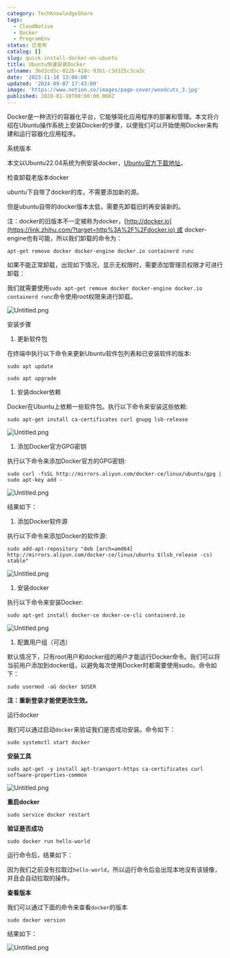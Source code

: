 ```yaml
---
category: TechKnowledgeShare
tags:
  - CloudNative
  - Docker
  - ProgramEnv
status: 已发布
catalog: []
slug: quick-install-docker-on-ubuntu
title: Ubuntu快速安装Docker
urlname: 3bd3cd5c-012b-418c-93b1-c3d325c3ca3c
date: '2023-11-18 13:06:00'
updated: '2024-09-07 17:43:00'
image: 'https://www.notion.so/images/page-cover/woodcuts_3.jpg'
published: 2020-01-18T08:00:00.000Z
---
```


Docker是一种流行的容器化平台，它能够简化应用程序的部署和管理。本文将介绍在Ubuntu操作系统上安装Docker的步骤，以便我们可以开始使用Docker来构建和运行容器化应用程序。


系统版本


本文以Ubuntu22.04系统为例安装docker，[Ubuntu官方下载地址](https://link.zhihu.com/?target=https%3A%2F%2Fubuntu.com%2Fdownload)。


检查卸载老版本docker


ubuntu下自带了docker的库，不需要添加新的源。


但是ubuntu自带的docker版本太低，需要先卸载旧的再安装新的。


注：docker的旧版本不一定被称为docker，[http://docker.io](https://link.zhihu.com/?target=http%3A%2F%2Fdocker.io) 或 docker-engine也有可能，所以我们卸载的命令为：


`apt-get remove docker docker-engine docker.io containerd runc`


如果不能正常卸载，出现如下情况，显示无权限时，需要添加管理员权限才可进行卸载：


我们就需要使用`sudo apt-get remove docker docker-engine docker.io containerd runc`命令使用root权限来进行卸载。


![Untitled.png](https://prod-files-secure.s3.us-west-2.amazonaws.com/5d24fe63-e567-4804-86f9-9fdc62e13082/39952d0f-7851-4550-b715-72a33876c773/Untitled.png?X-Amz-Algorithm=AWS4-HMAC-SHA256&X-Amz-Content-Sha256=UNSIGNED-PAYLOAD&X-Amz-Credential=ASIAZI2LB466TATMGJRU%2F20250211%2Fus-west-2%2Fs3%2Faws4_request&X-Amz-Date=20250211T213320Z&X-Amz-Expires=3600&X-Amz-Security-Token=IQoJb3JpZ2luX2VjEMT%2F%2F%2F%2F%2F%2F%2F%2F%2F%2FwEaCXVzLXdlc3QtMiJIMEYCIQDEY5YLusllx5tSYw1tzzoj%2Fz%2FK8PxTHF3ADFMXw32wTQIhALmV%2FD%2FlTNl0w1vdrA5oiIBRV7pFH%2FfvB0xzsQ4vv2BKKogECN3%2F%2F%2F%2F%2F%2F%2F%2F%2F%2FwEQABoMNjM3NDIzMTgzODA1IgyBFZtKY3oOR1XELEAq3AMbg0N206eOkCEwqHTMBFxPnEW7hGy7YLRsiAPM24WqEDH6ohnC%2BVPR%2FLE3zcrmc7%2FTDe76Qka5vZxpP0RVQFT1Ay4rqgGyMJ9FXq0MtcofaHMMUFRV6TXeXx8%2FfQWU6oZ57MxU8R4ele3mP7R%2B98ApTIU8PZ%2B%2FL8Hcwm7T5H79NCmklLC30g94dAHI1RgJ709d5Z83rQwbhHARRehTM%2FjdNuhJyg54LrOfFK22hz5Ai5zhw3plnYjy1wXqgdJBWxwkuPojzxZMFEqyjIMExeZJRxnWl4CplbhtB5q%2Bi4qqM3DvwlLbd10W6GCbisPAUJcGb1BKGDG47QfqhxhYj6E4S8R3FkA8vK9AVSArsEtOT20uJNmluEGqrH2oKh5cL9B4QTRdT9t19hhEzhPMiisKNSnpH0QQev6p8DtDADxG8qjI6A3rfGq%2Ba2YrWIuEf79SOCehGr%2BTXPHEE1O6CYEnC5K0KF5XbWbeJRXgC112jsjT9EalSyMNHCuDlZNQAtiliiHymg11TZq5hKWSqZI4%2BOrRbLVOb8Zn6wJbTPjQHpP%2BK7EZy4%2F5Rz12gfHqBcavhK29X2R%2FBsxW6GxWBVUBZNJntauFcCUb0RO96knwYn3UUEJlGRafkIp%2B3DCEx669BjqkAYzUFRgW9r8wAlAa6eD4lxEUhBuGTknopVnvQj3MU%2Bz5s7U2j1NAzxNvn2biXsKgR3mIIRooyaqvU0P1qTGT6whNtIM01ERkqR1ZbX7CHlwHlsTSI73YejGQfvH%2Fiw0qFA5FEu4C7tJSTE9MuJ49jSYIRd%2FLQUCCgD6sDnbKSxkhKqBexYtDSubca1opbUe4iMUPgc%2FXxUHm3OiHD3KMD1T4irg9&X-Amz-Signature=a7e345730cfa4fd20ba351957aed21feacb4f0a85dce16e64a79ad4ef6d6ae22&X-Amz-SignedHeaders=host&x-id=GetObject)


安装步骤

1. 更新软件包

在终端中执行以下命令来更新Ubuntu软件包列表和已安装软件的版本:


`sudo apt update`


`sudo apt upgrade`

1. 安装docker依赖

Docker在Ubuntu上依赖一些软件包。执行以下命令来安装这些依赖:


`sudo apt-get install ca-certificates curl gnupg lsb-release`


![Untitled.png](https://prod-files-secure.s3.us-west-2.amazonaws.com/5d24fe63-e567-4804-86f9-9fdc62e13082/b5a549a8-6621-4824-a151-93e8b0592f14/Untitled.png?X-Amz-Algorithm=AWS4-HMAC-SHA256&X-Amz-Content-Sha256=UNSIGNED-PAYLOAD&X-Amz-Credential=ASIAZI2LB466TATMGJRU%2F20250211%2Fus-west-2%2Fs3%2Faws4_request&X-Amz-Date=20250211T213320Z&X-Amz-Expires=3600&X-Amz-Security-Token=IQoJb3JpZ2luX2VjEMT%2F%2F%2F%2F%2F%2F%2F%2F%2F%2FwEaCXVzLXdlc3QtMiJIMEYCIQDEY5YLusllx5tSYw1tzzoj%2Fz%2FK8PxTHF3ADFMXw32wTQIhALmV%2FD%2FlTNl0w1vdrA5oiIBRV7pFH%2FfvB0xzsQ4vv2BKKogECN3%2F%2F%2F%2F%2F%2F%2F%2F%2F%2FwEQABoMNjM3NDIzMTgzODA1IgyBFZtKY3oOR1XELEAq3AMbg0N206eOkCEwqHTMBFxPnEW7hGy7YLRsiAPM24WqEDH6ohnC%2BVPR%2FLE3zcrmc7%2FTDe76Qka5vZxpP0RVQFT1Ay4rqgGyMJ9FXq0MtcofaHMMUFRV6TXeXx8%2FfQWU6oZ57MxU8R4ele3mP7R%2B98ApTIU8PZ%2B%2FL8Hcwm7T5H79NCmklLC30g94dAHI1RgJ709d5Z83rQwbhHARRehTM%2FjdNuhJyg54LrOfFK22hz5Ai5zhw3plnYjy1wXqgdJBWxwkuPojzxZMFEqyjIMExeZJRxnWl4CplbhtB5q%2Bi4qqM3DvwlLbd10W6GCbisPAUJcGb1BKGDG47QfqhxhYj6E4S8R3FkA8vK9AVSArsEtOT20uJNmluEGqrH2oKh5cL9B4QTRdT9t19hhEzhPMiisKNSnpH0QQev6p8DtDADxG8qjI6A3rfGq%2Ba2YrWIuEf79SOCehGr%2BTXPHEE1O6CYEnC5K0KF5XbWbeJRXgC112jsjT9EalSyMNHCuDlZNQAtiliiHymg11TZq5hKWSqZI4%2BOrRbLVOb8Zn6wJbTPjQHpP%2BK7EZy4%2F5Rz12gfHqBcavhK29X2R%2FBsxW6GxWBVUBZNJntauFcCUb0RO96knwYn3UUEJlGRafkIp%2B3DCEx669BjqkAYzUFRgW9r8wAlAa6eD4lxEUhBuGTknopVnvQj3MU%2Bz5s7U2j1NAzxNvn2biXsKgR3mIIRooyaqvU0P1qTGT6whNtIM01ERkqR1ZbX7CHlwHlsTSI73YejGQfvH%2Fiw0qFA5FEu4C7tJSTE9MuJ49jSYIRd%2FLQUCCgD6sDnbKSxkhKqBexYtDSubca1opbUe4iMUPgc%2FXxUHm3OiHD3KMD1T4irg9&X-Amz-Signature=a5156e66241c588a6756db031f002fbb186c5717540a09418ffd61ed5622f269&X-Amz-SignedHeaders=host&x-id=GetObject)

1. 添加Docker官方GPG密钥

执行以下命令来添加Docker官方的GPG密钥:


`sudo curl -fsSL http://mirrors.aliyun.com/docker-ce/linux/ubuntu/gpg | sudo apt-key add -`


![Untitled.png](https://prod-files-secure.s3.us-west-2.amazonaws.com/5d24fe63-e567-4804-86f9-9fdc62e13082/98014b5e-f5b7-4b16-804e-ab6917971bd3/Untitled.png?X-Amz-Algorithm=AWS4-HMAC-SHA256&X-Amz-Content-Sha256=UNSIGNED-PAYLOAD&X-Amz-Credential=ASIAZI2LB466TATMGJRU%2F20250211%2Fus-west-2%2Fs3%2Faws4_request&X-Amz-Date=20250211T213320Z&X-Amz-Expires=3600&X-Amz-Security-Token=IQoJb3JpZ2luX2VjEMT%2F%2F%2F%2F%2F%2F%2F%2F%2F%2FwEaCXVzLXdlc3QtMiJIMEYCIQDEY5YLusllx5tSYw1tzzoj%2Fz%2FK8PxTHF3ADFMXw32wTQIhALmV%2FD%2FlTNl0w1vdrA5oiIBRV7pFH%2FfvB0xzsQ4vv2BKKogECN3%2F%2F%2F%2F%2F%2F%2F%2F%2F%2FwEQABoMNjM3NDIzMTgzODA1IgyBFZtKY3oOR1XELEAq3AMbg0N206eOkCEwqHTMBFxPnEW7hGy7YLRsiAPM24WqEDH6ohnC%2BVPR%2FLE3zcrmc7%2FTDe76Qka5vZxpP0RVQFT1Ay4rqgGyMJ9FXq0MtcofaHMMUFRV6TXeXx8%2FfQWU6oZ57MxU8R4ele3mP7R%2B98ApTIU8PZ%2B%2FL8Hcwm7T5H79NCmklLC30g94dAHI1RgJ709d5Z83rQwbhHARRehTM%2FjdNuhJyg54LrOfFK22hz5Ai5zhw3plnYjy1wXqgdJBWxwkuPojzxZMFEqyjIMExeZJRxnWl4CplbhtB5q%2Bi4qqM3DvwlLbd10W6GCbisPAUJcGb1BKGDG47QfqhxhYj6E4S8R3FkA8vK9AVSArsEtOT20uJNmluEGqrH2oKh5cL9B4QTRdT9t19hhEzhPMiisKNSnpH0QQev6p8DtDADxG8qjI6A3rfGq%2Ba2YrWIuEf79SOCehGr%2BTXPHEE1O6CYEnC5K0KF5XbWbeJRXgC112jsjT9EalSyMNHCuDlZNQAtiliiHymg11TZq5hKWSqZI4%2BOrRbLVOb8Zn6wJbTPjQHpP%2BK7EZy4%2F5Rz12gfHqBcavhK29X2R%2FBsxW6GxWBVUBZNJntauFcCUb0RO96knwYn3UUEJlGRafkIp%2B3DCEx669BjqkAYzUFRgW9r8wAlAa6eD4lxEUhBuGTknopVnvQj3MU%2Bz5s7U2j1NAzxNvn2biXsKgR3mIIRooyaqvU0P1qTGT6whNtIM01ERkqR1ZbX7CHlwHlsTSI73YejGQfvH%2Fiw0qFA5FEu4C7tJSTE9MuJ49jSYIRd%2FLQUCCgD6sDnbKSxkhKqBexYtDSubca1opbUe4iMUPgc%2FXxUHm3OiHD3KMD1T4irg9&X-Amz-Signature=7c7069ec557597eea29ef77ee0649cd6cc1acf67655ad4b972b5bd050ed84c9b&X-Amz-SignedHeaders=host&x-id=GetObject)


结果如下：

1. 添加Docker软件源

执行以下命令来添加Docker的软件源:


`sudo add-apt-repository "deb [arch=amd64] http://mirrors.aliyun.com/docker-ce/linux/ubuntu $(lsb_release -cs) stable"`


![Untitled.png](https://prod-files-secure.s3.us-west-2.amazonaws.com/5d24fe63-e567-4804-86f9-9fdc62e13082/7fc5bdbe-9d4c-48b8-ba03-3309380f47ba/Untitled.png?X-Amz-Algorithm=AWS4-HMAC-SHA256&X-Amz-Content-Sha256=UNSIGNED-PAYLOAD&X-Amz-Credential=ASIAZI2LB466TATMGJRU%2F20250211%2Fus-west-2%2Fs3%2Faws4_request&X-Amz-Date=20250211T213320Z&X-Amz-Expires=3600&X-Amz-Security-Token=IQoJb3JpZ2luX2VjEMT%2F%2F%2F%2F%2F%2F%2F%2F%2F%2FwEaCXVzLXdlc3QtMiJIMEYCIQDEY5YLusllx5tSYw1tzzoj%2Fz%2FK8PxTHF3ADFMXw32wTQIhALmV%2FD%2FlTNl0w1vdrA5oiIBRV7pFH%2FfvB0xzsQ4vv2BKKogECN3%2F%2F%2F%2F%2F%2F%2F%2F%2F%2FwEQABoMNjM3NDIzMTgzODA1IgyBFZtKY3oOR1XELEAq3AMbg0N206eOkCEwqHTMBFxPnEW7hGy7YLRsiAPM24WqEDH6ohnC%2BVPR%2FLE3zcrmc7%2FTDe76Qka5vZxpP0RVQFT1Ay4rqgGyMJ9FXq0MtcofaHMMUFRV6TXeXx8%2FfQWU6oZ57MxU8R4ele3mP7R%2B98ApTIU8PZ%2B%2FL8Hcwm7T5H79NCmklLC30g94dAHI1RgJ709d5Z83rQwbhHARRehTM%2FjdNuhJyg54LrOfFK22hz5Ai5zhw3plnYjy1wXqgdJBWxwkuPojzxZMFEqyjIMExeZJRxnWl4CplbhtB5q%2Bi4qqM3DvwlLbd10W6GCbisPAUJcGb1BKGDG47QfqhxhYj6E4S8R3FkA8vK9AVSArsEtOT20uJNmluEGqrH2oKh5cL9B4QTRdT9t19hhEzhPMiisKNSnpH0QQev6p8DtDADxG8qjI6A3rfGq%2Ba2YrWIuEf79SOCehGr%2BTXPHEE1O6CYEnC5K0KF5XbWbeJRXgC112jsjT9EalSyMNHCuDlZNQAtiliiHymg11TZq5hKWSqZI4%2BOrRbLVOb8Zn6wJbTPjQHpP%2BK7EZy4%2F5Rz12gfHqBcavhK29X2R%2FBsxW6GxWBVUBZNJntauFcCUb0RO96knwYn3UUEJlGRafkIp%2B3DCEx669BjqkAYzUFRgW9r8wAlAa6eD4lxEUhBuGTknopVnvQj3MU%2Bz5s7U2j1NAzxNvn2biXsKgR3mIIRooyaqvU0P1qTGT6whNtIM01ERkqR1ZbX7CHlwHlsTSI73YejGQfvH%2Fiw0qFA5FEu4C7tJSTE9MuJ49jSYIRd%2FLQUCCgD6sDnbKSxkhKqBexYtDSubca1opbUe4iMUPgc%2FXxUHm3OiHD3KMD1T4irg9&X-Amz-Signature=3e9acf11f967bc8a350f3e860ab5d021a77ddfabe9d3ca1ea052a6aa53f449e4&X-Amz-SignedHeaders=host&x-id=GetObject)

1. 安装docker

执行以下命令来安装Docker:


`sudo apt-get install docker-ce docker-ce-cli containerd.io`


![Untitled.png](https://prod-files-secure.s3.us-west-2.amazonaws.com/5d24fe63-e567-4804-86f9-9fdc62e13082/d5ede442-ffc5-49c3-a76a-76559a797244/Untitled.png?X-Amz-Algorithm=AWS4-HMAC-SHA256&X-Amz-Content-Sha256=UNSIGNED-PAYLOAD&X-Amz-Credential=ASIAZI2LB466TATMGJRU%2F20250211%2Fus-west-2%2Fs3%2Faws4_request&X-Amz-Date=20250211T213320Z&X-Amz-Expires=3600&X-Amz-Security-Token=IQoJb3JpZ2luX2VjEMT%2F%2F%2F%2F%2F%2F%2F%2F%2F%2FwEaCXVzLXdlc3QtMiJIMEYCIQDEY5YLusllx5tSYw1tzzoj%2Fz%2FK8PxTHF3ADFMXw32wTQIhALmV%2FD%2FlTNl0w1vdrA5oiIBRV7pFH%2FfvB0xzsQ4vv2BKKogECN3%2F%2F%2F%2F%2F%2F%2F%2F%2F%2FwEQABoMNjM3NDIzMTgzODA1IgyBFZtKY3oOR1XELEAq3AMbg0N206eOkCEwqHTMBFxPnEW7hGy7YLRsiAPM24WqEDH6ohnC%2BVPR%2FLE3zcrmc7%2FTDe76Qka5vZxpP0RVQFT1Ay4rqgGyMJ9FXq0MtcofaHMMUFRV6TXeXx8%2FfQWU6oZ57MxU8R4ele3mP7R%2B98ApTIU8PZ%2B%2FL8Hcwm7T5H79NCmklLC30g94dAHI1RgJ709d5Z83rQwbhHARRehTM%2FjdNuhJyg54LrOfFK22hz5Ai5zhw3plnYjy1wXqgdJBWxwkuPojzxZMFEqyjIMExeZJRxnWl4CplbhtB5q%2Bi4qqM3DvwlLbd10W6GCbisPAUJcGb1BKGDG47QfqhxhYj6E4S8R3FkA8vK9AVSArsEtOT20uJNmluEGqrH2oKh5cL9B4QTRdT9t19hhEzhPMiisKNSnpH0QQev6p8DtDADxG8qjI6A3rfGq%2Ba2YrWIuEf79SOCehGr%2BTXPHEE1O6CYEnC5K0KF5XbWbeJRXgC112jsjT9EalSyMNHCuDlZNQAtiliiHymg11TZq5hKWSqZI4%2BOrRbLVOb8Zn6wJbTPjQHpP%2BK7EZy4%2F5Rz12gfHqBcavhK29X2R%2FBsxW6GxWBVUBZNJntauFcCUb0RO96knwYn3UUEJlGRafkIp%2B3DCEx669BjqkAYzUFRgW9r8wAlAa6eD4lxEUhBuGTknopVnvQj3MU%2Bz5s7U2j1NAzxNvn2biXsKgR3mIIRooyaqvU0P1qTGT6whNtIM01ERkqR1ZbX7CHlwHlsTSI73YejGQfvH%2Fiw0qFA5FEu4C7tJSTE9MuJ49jSYIRd%2FLQUCCgD6sDnbKSxkhKqBexYtDSubca1opbUe4iMUPgc%2FXxUHm3OiHD3KMD1T4irg9&X-Amz-Signature=70b52cb8a05104c2e7a3439fc08c2d80f8736aafbe1df235d81afeef41bfefd7&X-Amz-SignedHeaders=host&x-id=GetObject)

1. 配置用户组（可选）

默认情况下，只有root用户和docker组的用户才能运行Docker命令。我们可以将当前用户添加到docker组，以避免每次使用Docker时都需要使用sudo。命令如下：


`sudo usermod -aG docker $USER`


**注：重新登录才能使更改生效。**


运行docker


我们可以通过启动`docker`来验证我们是否成功安装。命令如下：


`sudo systemctl start docker`


**安装工具**


`sudo apt-get -y install apt-transport-https ca-certificates curl software-properties-common`


![Untitled.png](https://prod-files-secure.s3.us-west-2.amazonaws.com/5d24fe63-e567-4804-86f9-9fdc62e13082/0c3615c1-94db-46f5-9743-68bb221a9964/Untitled.png?X-Amz-Algorithm=AWS4-HMAC-SHA256&X-Amz-Content-Sha256=UNSIGNED-PAYLOAD&X-Amz-Credential=ASIAZI2LB466TATMGJRU%2F20250211%2Fus-west-2%2Fs3%2Faws4_request&X-Amz-Date=20250211T213320Z&X-Amz-Expires=3600&X-Amz-Security-Token=IQoJb3JpZ2luX2VjEMT%2F%2F%2F%2F%2F%2F%2F%2F%2F%2FwEaCXVzLXdlc3QtMiJIMEYCIQDEY5YLusllx5tSYw1tzzoj%2Fz%2FK8PxTHF3ADFMXw32wTQIhALmV%2FD%2FlTNl0w1vdrA5oiIBRV7pFH%2FfvB0xzsQ4vv2BKKogECN3%2F%2F%2F%2F%2F%2F%2F%2F%2F%2FwEQABoMNjM3NDIzMTgzODA1IgyBFZtKY3oOR1XELEAq3AMbg0N206eOkCEwqHTMBFxPnEW7hGy7YLRsiAPM24WqEDH6ohnC%2BVPR%2FLE3zcrmc7%2FTDe76Qka5vZxpP0RVQFT1Ay4rqgGyMJ9FXq0MtcofaHMMUFRV6TXeXx8%2FfQWU6oZ57MxU8R4ele3mP7R%2B98ApTIU8PZ%2B%2FL8Hcwm7T5H79NCmklLC30g94dAHI1RgJ709d5Z83rQwbhHARRehTM%2FjdNuhJyg54LrOfFK22hz5Ai5zhw3plnYjy1wXqgdJBWxwkuPojzxZMFEqyjIMExeZJRxnWl4CplbhtB5q%2Bi4qqM3DvwlLbd10W6GCbisPAUJcGb1BKGDG47QfqhxhYj6E4S8R3FkA8vK9AVSArsEtOT20uJNmluEGqrH2oKh5cL9B4QTRdT9t19hhEzhPMiisKNSnpH0QQev6p8DtDADxG8qjI6A3rfGq%2Ba2YrWIuEf79SOCehGr%2BTXPHEE1O6CYEnC5K0KF5XbWbeJRXgC112jsjT9EalSyMNHCuDlZNQAtiliiHymg11TZq5hKWSqZI4%2BOrRbLVOb8Zn6wJbTPjQHpP%2BK7EZy4%2F5Rz12gfHqBcavhK29X2R%2FBsxW6GxWBVUBZNJntauFcCUb0RO96knwYn3UUEJlGRafkIp%2B3DCEx669BjqkAYzUFRgW9r8wAlAa6eD4lxEUhBuGTknopVnvQj3MU%2Bz5s7U2j1NAzxNvn2biXsKgR3mIIRooyaqvU0P1qTGT6whNtIM01ERkqR1ZbX7CHlwHlsTSI73YejGQfvH%2Fiw0qFA5FEu4C7tJSTE9MuJ49jSYIRd%2FLQUCCgD6sDnbKSxkhKqBexYtDSubca1opbUe4iMUPgc%2FXxUHm3OiHD3KMD1T4irg9&X-Amz-Signature=1c78dd1f05b8ecb3a0936932c69581dea9c56353c7270d35dfb148575e027c45&X-Amz-SignedHeaders=host&x-id=GetObject)


**重启docker**


`sudo service docker restart`


**验证是否成功**


`sudo docker run hello-world`


运行命令后，结果如下：


因为我们之前没有拉取过`hello-world`，所以运行命令后会出现本地没有该镜像，并且会自动拉取的操作。


**查看版本**


我们可以通过下面的命令来查看`docker`的版本


`sudo docker version`


结果如下：


![Untitled.png](https://prod-files-secure.s3.us-west-2.amazonaws.com/5d24fe63-e567-4804-86f9-9fdc62e13082/efdb509a-3c1e-41a3-91ee-a1bd88793688/Untitled.png?X-Amz-Algorithm=AWS4-HMAC-SHA256&X-Amz-Content-Sha256=UNSIGNED-PAYLOAD&X-Amz-Credential=ASIAZI2LB466TATMGJRU%2F20250211%2Fus-west-2%2Fs3%2Faws4_request&X-Amz-Date=20250211T213320Z&X-Amz-Expires=3600&X-Amz-Security-Token=IQoJb3JpZ2luX2VjEMT%2F%2F%2F%2F%2F%2F%2F%2F%2F%2FwEaCXVzLXdlc3QtMiJIMEYCIQDEY5YLusllx5tSYw1tzzoj%2Fz%2FK8PxTHF3ADFMXw32wTQIhALmV%2FD%2FlTNl0w1vdrA5oiIBRV7pFH%2FfvB0xzsQ4vv2BKKogECN3%2F%2F%2F%2F%2F%2F%2F%2F%2F%2FwEQABoMNjM3NDIzMTgzODA1IgyBFZtKY3oOR1XELEAq3AMbg0N206eOkCEwqHTMBFxPnEW7hGy7YLRsiAPM24WqEDH6ohnC%2BVPR%2FLE3zcrmc7%2FTDe76Qka5vZxpP0RVQFT1Ay4rqgGyMJ9FXq0MtcofaHMMUFRV6TXeXx8%2FfQWU6oZ57MxU8R4ele3mP7R%2B98ApTIU8PZ%2B%2FL8Hcwm7T5H79NCmklLC30g94dAHI1RgJ709d5Z83rQwbhHARRehTM%2FjdNuhJyg54LrOfFK22hz5Ai5zhw3plnYjy1wXqgdJBWxwkuPojzxZMFEqyjIMExeZJRxnWl4CplbhtB5q%2Bi4qqM3DvwlLbd10W6GCbisPAUJcGb1BKGDG47QfqhxhYj6E4S8R3FkA8vK9AVSArsEtOT20uJNmluEGqrH2oKh5cL9B4QTRdT9t19hhEzhPMiisKNSnpH0QQev6p8DtDADxG8qjI6A3rfGq%2Ba2YrWIuEf79SOCehGr%2BTXPHEE1O6CYEnC5K0KF5XbWbeJRXgC112jsjT9EalSyMNHCuDlZNQAtiliiHymg11TZq5hKWSqZI4%2BOrRbLVOb8Zn6wJbTPjQHpP%2BK7EZy4%2F5Rz12gfHqBcavhK29X2R%2FBsxW6GxWBVUBZNJntauFcCUb0RO96knwYn3UUEJlGRafkIp%2B3DCEx669BjqkAYzUFRgW9r8wAlAa6eD4lxEUhBuGTknopVnvQj3MU%2Bz5s7U2j1NAzxNvn2biXsKgR3mIIRooyaqvU0P1qTGT6whNtIM01ERkqR1ZbX7CHlwHlsTSI73YejGQfvH%2Fiw0qFA5FEu4C7tJSTE9MuJ49jSYIRd%2FLQUCCgD6sDnbKSxkhKqBexYtDSubca1opbUe4iMUPgc%2FXxUHm3OiHD3KMD1T4irg9&X-Amz-Signature=c4cc07aeb047d26c5e58049b025fb0ca0912a66f6f9c01d5f7c3fc02c8b850a7&X-Amz-SignedHeaders=host&x-id=GetObject)


